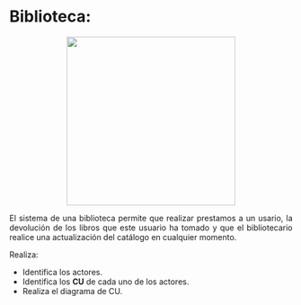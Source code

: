 <div align="justify">

# Biblioteca:

<div align="center">
  <img src="https://drupal.gijon.es/sites/default/files/styles/imagen_4_3/public/2019-04/_MG_2425%20BIBLIOTECA_LA_ARENA%20%2827%29.JPG" width="300px"  />
</div>

 El sistema de una biblioteca permite que realizar prestamos a un usario, la devolución de los libros que este usuario ha tomado y que el bibliotecario realice una actualización del catálogo en cualquier momento.

Realiza:
- Identifica los actores.
- Identifica los __CU__ de cada uno de los actores.
- Realiza el diagrama de CU.

<!--  
<details>
      <summary>PULSA PARA VER LA SOLUCIÓN </summary>
  </br>
  <img src="img/">
  </br>
-->
</div>